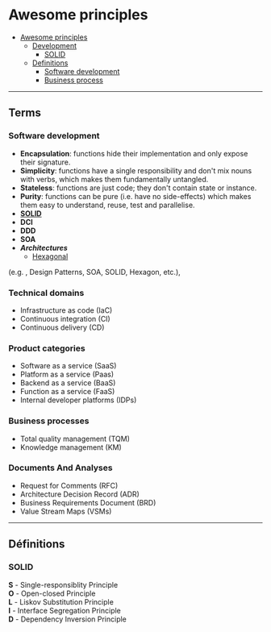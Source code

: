 # Awesome principles

- [Awesome principles](#awesome-principles)
  - [Development](#development)
    - [SOLID](#solid)
  - [Definitions](#definitions)
    - [Software development](#software-development)
    - [Business process](#business-process)

-----------------------------------------------------------------------------------------

## Terms

### Software development

- **Encapsulation**: functions hide their implementation and only expose their signature.
- **Simplicity**: functions have a single responsibility and don't mix nouns with verbs, which makes them fundamentally untangled.
- **Stateless**: functions are just code; they don't contain state or instance.
- **Purity**: functions can be pure (i.e. have no side-effects) which makes them easy to understand, reuse, test and parallelise.
- **[SOLID](#solid)**
- **DCI**
- **DDD**
- **SOA**
- ***Architectures***
    - [Hexagonal](https://en.wikipedia.org/wiki/Hexagonal_architecture_(software))



(e.g. , Design Patterns, SOA, SOLID, Hexagon, etc.),


### Technical domains

- Infrastructure as code (IaC)
- Continuous integration (CI)
- Continuous delivery (CD)

### Product categories

- Software as a service (SaaS)
- Platform as a service (Paas)
- Backend as a service (BaaS)
- Function as a service (FaaS)
- Internal developer platforms (IDPs)

### Business processes

- Total quality management (TQM)
- Knowledge management (KM)

### Documents And Analyses

- Request for Comments (RFC)
- Architecture Decision Record (ADR)
- Business Requirements Document (BRD)
- Value Stream Maps (VSMs)

-----------------------------------------------------------------------------------------

## Définitions

### SOLID

**S** - Single-responsiblity Principle  
**O** - Open-closed Principle  
**L** - Liskov Substitution Principle  
**I** - Interface Segregation Principle  
**D** - Dependency Inversion Principle



